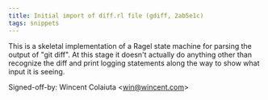 ```yaml
---
title: Initial import of diff.rl file (gdiff, 2ab5e1c)
tags: snippets
---
```


This is a skeletal implementation of a Ragel state machine for parsing the output of "git diff". At this stage it doesn't actually do anything other than recognize the diff and print logging statements along the way to show what input it is seeing.

Signed-off-by: Wincent Colaiuta &lt;win@wincent.com&gt;
